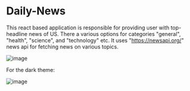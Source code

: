 # Daily-News


This react based application is responsible for providing user with top-headline news of US. There a various options for categories "general", "health", "science", and "technology" etc. It uses "https://newsapi.org/" news api for fetching news on various topics.


![image](https://user-images.githubusercontent.com/24871433/230777694-1e59cf0b-d3d3-4bd8-a9a3-8f486440a13e.png)


For the dark theme:

![image](https://user-images.githubusercontent.com/24871433/230777721-a4b7bc5d-f9c0-4192-b910-7635f53c5616.png)



